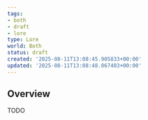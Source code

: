 ```yaml
---
tags:
- both
- draft
- lore
type: Lore
world: Both
status: draft
created: '2025-08-11T13:08:45.905833+00:00'
updated: '2025-08-11T13:08:48.067403+00:00'
---
```



## Overview

TODO
